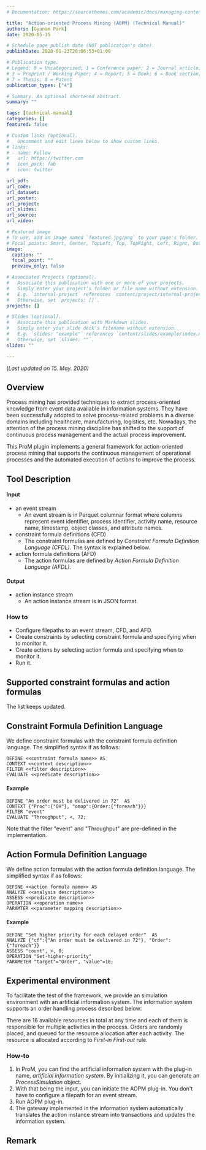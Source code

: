 ```yaml
---
# Documentation: https://sourcethemes.com/academic/docs/managing-content/

title: "Action-oriented Process Mining (AOPM) (Technical Manual)"
authors: [Gyunam Park]
date: 2020-05-15

# Schedule page publish date (NOT publication's date).
publishDate: 2020-01-23T20:06:53+01:00

# Publication type.
# Legend: 0 = Uncategorized; 1 = Conference paper; 2 = Journal article;
# 3 = Preprint / Working Paper; 4 = Report; 5 = Book; 6 = Book section;
# 7 = Thesis; 8 = Patent
publication_types: ["4"]

# Summary. An optional shortened abstract.
summary: ""

tags: [technical-manual]
categories: []
featured: false

# Custom links (optional).
#   Uncomment and edit lines below to show custom links.
# links:
# - name: Follow
#   url: https://twitter.com
#   icon_pack: fab
#   icon: twitter

url_pdf:
url_code:
url_dataset:
url_poster:
url_project:
url_slides:
url_source:
url_video:

# Featured image
# To use, add an image named `featured.jpg/png` to your page's folder.
# Focal points: Smart, Center, TopLeft, Top, TopRight, Left, Right, BottomLeft, Bottom, BottomRight.
image:
  caption: ""
  focal_point: ""
  preview_only: false

# Associated Projects (optional).
#   Associate this publication with one or more of your projects.
#   Simply enter your project's folder or file name without extension.
#   E.g. `internal-project` references `content/project/internal-project/index.md`.
#   Otherwise, set `projects: []`.
projects: []

# Slides (optional).
#   Associate this publication with Markdown slides.
#   Simply enter your slide deck's filename without extension.
#   E.g. `slides: "example"` references `content/slides/example/index.md`.
#   Otherwise, set `slides: ""`.
slides: ""

---
```

(*Last updated on 15. May. 2020)*

## Overview

Process mining has provided techniques to extract process-oriented knowledge from event data available in information systems. They have been successfully adopted to solve process-related problems in a diverse domains including healthcare, manufacturing, logistics, etc. Nowadays, the attention of the process mining discipline has shifted to the support of continuous process management and the actual process improvement.

This ProM plugin implements a general framework for action-oriented process mining that supports the continuous management of operational processes and the automated execution of actions to improve the process.

## Tool Description

#### Input

- an event stream
  - An event stream is in Parquet columnar format where columns represent event identifier, process identifier, activity name, resource name, timestamp, object classes, and attribute names.
- constraint formula definitions (CFD)
  - The constraint formulas are defined by *Constraint Formula Definition Language (CFDL)*. The syntax is explained below.
- action formula definitions (AFD)
  - The action formulas are defined by *Action Formula Definition Language (AFDL)*.

#### Output

- action instance stream
  - An action instance stream is in JSON format.

### How to

- Configure filepaths to an event stream, CFD, and AFD.
- Create constraints by selecting constraint formula and specifying when to monitor it.
- Create actions by selecting action formula and specifying when to monitor it.
- Run it.

## Supported constraint formulas and action formulas

The list keeps updated.

## Constraint Formula Definition Language

We define constraint formulas with the constraint formula definition language. The simplified syntax if as follows:

```
DEFINE <<contraint formula name>> AS
CONTEXT <<context description>>
FILTER <<filter description>>
EVALUATE <<predicate description>>
```

#### Example

```
DEFINE "An order must be delivered in 72"  AS
CONTEXT {"Proc":{"OH"}, "omap":{Order:{"foreach"}}}
FILTER "event"
EVALUATE "Throughput", <, 72;
```

Note that  the filter "event" and "Throughput" are pre-defined in the implementation.

## Action Formula Definition Language

We define action formulas with the action formula definition language. The simplified syntax if as follows:

```
DEFINE <<action formula name>> AS
ANALYZE <<analysis description>>
ASSESS <<predicate description>>
OPERATION <<operation name>>
PARAMTER <<parameter mapping description>>
```

#### Example

```
DEFINE "Set higher priority for each delayed order"  AS
ANALYZE {"cf":{"An order must be delivered in 72"}, "Order":{"foreach"}}
ASSESS "count", >, 0;
OPERATION "Set-higher-priority"
PARAMETER "target"="Order", "value"=10;
```

## Experimental environment

To facilitate the test of the framework, we provide an simulation environment with an artificial information system. The information system supports an order handling process described below:



There are 16 available resources in total at any time and each of them is responsible for multiple activities in the process. Orders are randomly placed, and queued for the resource allocation after each activity. The resource is allocated according to *First-in First-out* rule.

### How-to

1. In ProM, you can find the artificial information system with the plug-in name, *artificial information system*. By initializing it, you can generate an *ProcessSimulation* object.
2. With that being the input, you can initiate the AOPM plug-in. You don't have to configure a filepath for an event stream.
3. Run AOPM plug-in.
4. The gateway implemented in the information system automatically translates the action instance stream into transactions and updates the information system.

## Remark